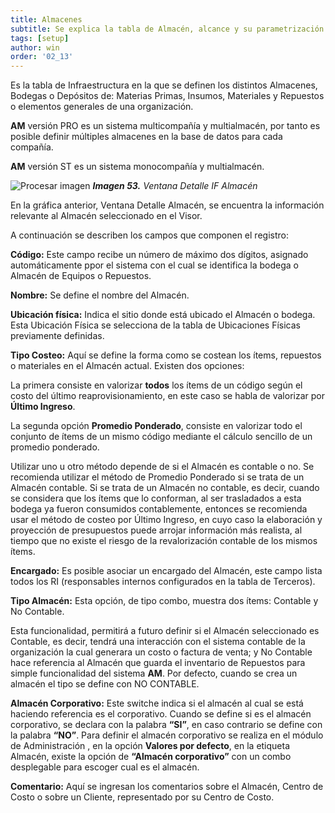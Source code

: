 ```yaml
---
title: Almacenes
subtitle: Se explica la tabla de Almacén, alcance y su parametrización.
tags: [setup]
author: win
order: '02_13'
---
```


Es la tabla de Infraestructura en la que se definen los distintos Almacenes, Bodegas o Depósitos de: Materias Primas, Insumos, Materiales y Repuestos o elementos generales de una organización.

**AM** versión PRO es un sistema multicompañía y multialmacén, por tanto es posible definir múltiples almacenes en la base de datos para cada compañía.

**AM** versión ST es un sistema monocompañía y multialmacén.

![Procesar imagen](../../assets/images/cap02/chp02_img22.png)
_**Imagen 53.** Ventana Detalle IF Almacén_

En la gráfica anterior, Ventana Detalle Almacén, se encuentra la información relevante al Almacén seleccionado en el Visor.

A continuación se describen los campos que componen el registro:

**Código:** Este campo recibe un número de máximo dos dígitos, asignado automáticamente ppor el sistema con el cual se identifica la bodega o Almacén de Equipos o Repuestos.

**Nombre:** Se define el nombre del Almacén.

**Ubicación física:** Indica el sitio donde está ubicado el Almacén o bodega. Esta Ubicación Física se selecciona de la tabla de Ubicaciones Físicas previamente definidas.

**Tipo Costeo:** Aquí se define la forma como se costean los ítems, repuestos o materiales en el Almacén actual. Existen dos opciones:

La primera consiste en valorizar **todos** los ítems de un código según el costo del último reaprovisionamiento, en este caso se habla de valorizar por **Último Ingreso**.

La segunda opción **Promedio Ponderado**, consiste en valorizar todo el conjunto de ítems de un mismo código mediante el cálculo sencillo de un promedio ponderado.

Utilizar uno u otro método depende de si el Almacén es contable o no. Se recomienda utilizar el método de Promedio Ponderado si se trata de un Almacén contable. Si se trata de un Almacén no contable, es decir, cuando se considera que los ítems que lo conforman, al ser trasladados a esta bodega ya fueron consumidos contablemente, entonces se recomienda usar el método de costeo por Último Ingreso, en cuyo caso la elaboración y proyección de presupuestos puede arrojar información más realista, al tiempo que no existe el riesgo de la revalorización contable de los mismos ítems.

**Encargado:** Es posible asociar un encargado del Almacén, este campo lista todos los RI (responsables internos configurados en la tabla de Terceros).

**Tipo Almacén:** Esta opción, de tipo combo, muestra dos ítems: Contable y No Contable.

Esta funcionalidad, permitirá a futuro definir si el Almacén seleccionado es Contable, es decir, tendrá una interacción con el sistema contable de la organización la cual generara un costo o factura de venta; y No Contable hace referencia al Almacén que guarda el inventario de Repuestos para simple funcionalidad del sistema **AM**. Por defecto, cuando se crea un almacén el tipo se define con NO CONTABLE.

**Almacén Corporativo:** Este switche indica si el almacén al cual se está haciendo referencia es el corporativo. Cuando se define si es el almacén corporativo, se declara con la palabra **“SI”**, en caso contrario se define con la palabra **“NO”**. Para definir el almacén corporativo se realiza en el módulo de <a class="btn cl-white bg-blue px-6"> Administración </a>, en la opción **Valores por defecto**, en la etiqueta Almacén, existe la opción de **“Almacén corporativo”** con un combo desplegable para escoger cual es el almacén.

**Comentario:** Aquí se ingresan los comentarios sobre el Almacén, Centro de Costo o sobre un Cliente, representado por su Centro de Costo.
